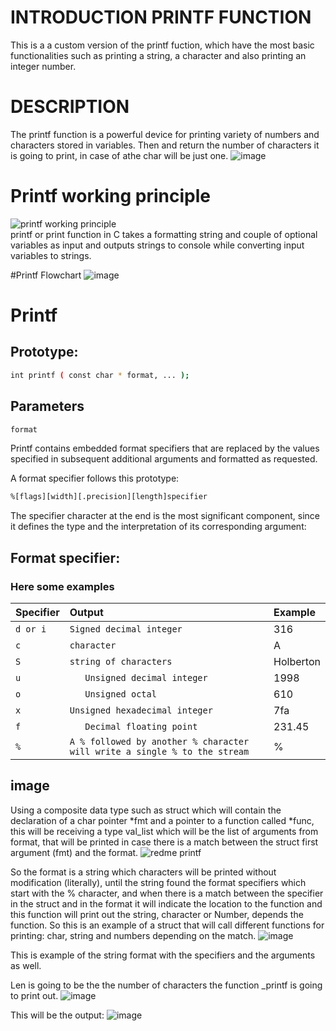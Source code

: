 # INTRODUCTION PRINTF FUNCTION
This is a a custom version of the printf fuction, which have the most basic functionalities such as printing a string, a character and also printing an integer number.
# DESCRIPTION
The printf function is a powerful device for printing variety of numbers and characters stored in variables.
Then and return the number of characters it is going to print, in case of athe char will be just one.
![image](https://user-images.githubusercontent.com/113900693/201482531-2929075e-c47d-4481-ad34-5d370a423f12.png)
# Printf working principle
![printf working principle](https://user-images.githubusercontent.com/113900693/201482353-2107ceb5-5c61-4148-8aed-e676c34bfb46.png)        
printf or print function in C takes a formatting string and couple of optional variables as input and outputs strings to console while converting input variables to strings.

#Printf Flowchart
![image](https://user-images.githubusercontent.com/113900693/201482684-77f7b2a7-ec50-44cc-9422-76737c596cf5.png)

# Printf

## Prototype:

```bash
int printf ( const char * format, ... );
```
## Parameters
```bash
format
```
Printf contains embedded format specifiers that are replaced by the values specified in subsequent additional arguments and formatted as requested.

A format specifier follows this prototype:
```bash
%[flags][width][.precision][length]specifier
```
 The specifier character at the end is the most significant component, since it defines the type and the interpretation of its corresponding argument:

## Format specifier:

### Here some examples

| Specifier |        Output     | Example             |
| :-------- | :------- | :------------------------- |
| `d or i`  | `Signed decimal integer` | 316|
| `c` | `character` |	A |
| `S` | `string of characters` | Holberton |
| `u` | `	Unsigned decimal integer` | 1998 |
| `o` | `	Unsigned octal` | 610 |
| `x` | `Unsigned hexadecimal integer` | 7fa |
| `f` | `	Decimal floating point` | 231.45 |
| `%` | `A % followed by another % character will write a single % to the stream` |% |

## image 

Using a composite data type such as struct which will contain the declaration of a char pointer *fmt and a pointer to a function called *func, this will be receiving a type val_list which will be the list of arguments from format, that will be printed in case there is a match between the struct first argument (fmt) and the format.
![redme printf](https://user-images.githubusercontent.com/113900693/201482478-54ec4188-87c4-4a59-89f6-c8cd9dd491dc.PNG)

So the format is a string which characters will be printed without modification (literally), until the string found the format specifiers which start with the % character, and when there is a match between the specifier in the struct and in the format it will indicate the location to the function and this function will print out the string, character or Number, depends the function.
So this is an example of a struct that will call different functions for printing: char, string and numbers depending on the match.
![image](https://user-images.githubusercontent.com/113900693/201482762-b7d2d5b7-82e5-429c-96ea-79cc31583787.png)

This is example of the string format with the specifiers and the arguments as well.

Len is going to be the the number of characters the function _printf is going to print out.
![image](https://user-images.githubusercontent.com/113900693/201483512-e3df2f0e-566f-40eb-9d40-77fc3ab71304.png)

This will be the output:
![image](https://user-images.githubusercontent.com/113900693/201483572-06b7ea14-9e16-4e9f-a3ac-6789c213dd9c.png)



